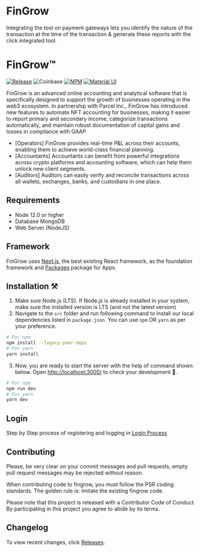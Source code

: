 # FinGrow
Integrating the tool on payment gateways lets you identify the nature of the transaction at the time of the transaction &amp; generate these reports with the click integrated tool.

# FinGrow™

[![Release](https://img.shields.io/github/v/release/smitbaranwal/Fin-Grow_React_App)](https://github.com/fingrow/fingrow/releases)
![Coinbase](https://img.shields.io/bundlephobia/min/coinbase?style=plastic)
[![NPM](https://img.shields.io/npm/v/coinbase?style=plastic)](https://www.npmjs.com/package/@web3-onboard/coinbase)
[![Material UI](https://img.shields.io/npm/v/material?style=plastic)](https://www.npmjs.com/package/@mui/material)

FinGrow is an advanced online accounting and analytical software that is specifically designed to support the growth of businesses operating in the web3 ecosystem. In partnership with Parcel Inc., FinGrow has introduced new features to automate NFT accounting for businesses, making it easier to report primary and secondary income, categorize transactions automatically, and maintain robust documentation of capital gains and losses in compliance with GAAP.

* [Operators] FinGrow provides real-time P&L across their accounts, enabling them to achieve world-class financial planning.
* [Accountants] Accountants can benefit from powerful integrations across crypto platforms and accounting software, which can help them unlock new client segments. 
* [Auditors] Auditors can easily verify and reconcile transactions across all wallets, exchanges, banks, and custodians in one place.

## Requirements

* Node 12.0 or higher
* Database MongoDB
* Web Server (NodeJS)

## Framework

FinGrow uses [Next.js](https://nextjs.org/), the best existing React framework, as the foundation framework and [Packages](https://github.com/smitbaranwal/Fin-Grow_React_App/blob/master/package.json) package for Apps.

## Installation ⚒️

1. Make sure Node.js (LTS). If Node.js is already installed in your system, make sure the installed version is LTS (and not the latest version)
2. Navigate to the `src` folder and run following command to install our local dependencies listed in `package.json`. You can use `npm` OR `yarn` as per your preference.

```bash
# For npm
npm install --legacy-peer-deps
# For yarn
yarn install
```

3. Now, you are ready to start the server with the help of command shown below. Open [http://localhost:3000/](http://localhost:3000/) to check your development 🚀.

```bash
# For npm
npm run dev
# For yarn
yarn dev
```
## Login

Step by Step process of registering and logging in [Login Process](https://docs.google.com/document/d/e/2PACX-1vRIiLl36e6EfLfJ8QNhfak0bBH1kaazMahIxtum_KxqixzOky-YR7YpxdKN1XleJ2tLLB_gFs6peRk3/pub)


## Contributing

Please, be very clear on your commit messages and pull requests, empty pull request messages may be rejected without reason.

When contributing code to fingrow, you must follow the PSR coding standards. The golden rule is: Imitate the existing fingrow code.

Please note that this project is released with a Contributor Code of Conduct. By participating in this project you agree to abide by its terms.


## Changelog

To view recent changes, click [Releases](../../releases).


